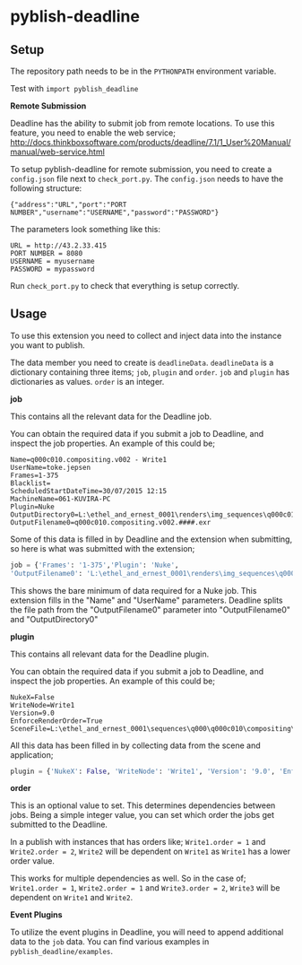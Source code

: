 # pyblish-deadline

## Setup
The repository path needs to be in the ```PYTHONPATH``` environment variable.

Test with ```import pyblish_deadline```

**Remote Submission**

Deadline has the ability to submit job from remote locations. To use this feature, you need to enable the web service; http://docs.thinkboxsoftware.com/products/deadline/7.1/1_User%20Manual/manual/web-service.html

To setup pyblish-deadline for remote submission, you need to create a ```config.json``` file next to ```check_port.py```. The ```config.json``` needs to have the following structure:
```
{"address":"URL","port":"PORT NUMBER","username":"USERNAME","password":"PASSWORD"}
```
The parameters look something like this:
```
URL = http://43.2.33.415
PORT NUMBER = 8080
USERNAME = myusername
PASSWORD = mypassword
```

Run ```check_port.py``` to check that everything is setup correctly.

## Usage
To use this extension you need to collect and inject data into the instance you want to publish.

The data member you need to create is ```deadlineData```. ```deadlineData``` is a dictionary containing three items; ```job```, ```plugin``` and ```order```. ```job``` and ```plugin``` has dictionaries as values. ```order``` is an integer.

**job**

This contains all the relevant data for the Deadline job.


You can obtain the required data if you submit a job to Deadline, and inspect the job properties. An example of this could be;

```
Name=q000c010.compositing.v002 - Write1
UserName=toke.jepsen
Frames=1-375
Blacklist=
ScheduledStartDateTime=30/07/2015 12:15
MachineName=061-KUVIRA-PC
Plugin=Nuke
OutputDirectory0=L:\ethel_and_ernest_0001\renders\img_sequences\q000c010\compositing\v002\Write1
OutputFilename0=q000c010.compositing.v002.####.exr
```

Some of this data is filled in by Deadline and the extension when submitting, so here is what was submitted with the extension;

```python
job = {'Frames': '1-375','Plugin': 'Nuke',
'OutputFilename0': 'L:\ethel_and_ernest_0001\renders\img_sequences\q000c010\compositing\v002\Write1\q000c010.compositing.v002.####.exr'}
```

This shows the bare minimum of data required for a Nuke job. This extension fills in the "Name" and "UserName" parameters. Deadline splits the file path from the "OutputFilename0" parameter into "OutputFilename0" and "OutputDirectory0"

**plugin**

This contains all relevant data for the Deadline plugin.

You can obtain the required data if you submit a job to Deadline, and inspect the job properties. An example of this could be;
```
NukeX=False
WriteNode=Write1
Version=9.0
EnforceRenderOrder=True
SceneFile=L:\ethel_and_ernest_0001\sequences\q000\q000c010\compositing\publish\q000c010.compositing.v002.nk
```

All this data has been filled in by collecting data from the scene and application;

```python
plugin = {'NukeX': False, 'WriteNode': 'Write1', 'Version': '9.0', 'EnforceRenderOrder': True, 'SceneFile': 'L:\ethel_and_ernest_0001\sequences\q000\q000c010\compositing\publish\q000c010.compositing.v002.nk'}
```

**order**

This is an optional value to set. This determines dependencies between jobs. Being a simple integer value, you can set which order the jobs get submitted to the Deadline.

In a publish with instances that has orders like; ```Write1.order = 1``` and ```Write2.order = 2```, ```Write2``` will be dependent on ```Write1``` as ```Write1``` has a lower order value.

This works for multiple dependencies as well. So in the case of; ```Write1.order = 1```, ```Write2.order = 1``` and ```Write3.order = 2```, ```Write3``` will be dependent on ```Write1``` and ```Write2```.

**Event Plugins**

To utilize the event plugins in Deadline, you will need to append additional data to the ```job``` data. You can find various examples in ```pyblish_deadline/examples```.
